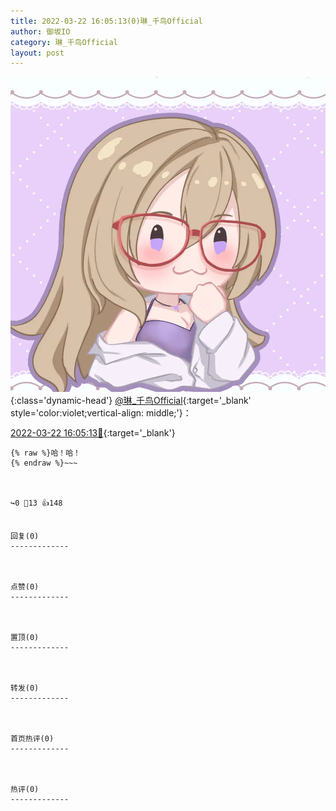 ```yaml
---
title: 2022-03-22 16:05:13(0)琳_千鸟Official
author: 御坂IO
category: 琳_千鸟Official
layout: post
---
```


![img](/images/c0a88f85ebd0d056f37b114e0748e69556c8b488.jpg){:class='dynamic-head'}
[@琳_千鸟Official](https://space.bilibili.com/1620923329/dynamic){:target='_blank' style='color:violet;vertical-align: middle;'}：

[2022-03-22 16:05:13🔗](https://t.bilibili.com/640370664599977984){:target='_blank'}

~~~
{% raw %}哈！哈！
{% endraw %}~~~



↪️0 💬13 👍148


回复(0)
-------------



点赞(0)
-------------



置顶(0)
-------------



转发(0)
-------------



首页热评(0)
-------------



热评(0)
-------------



